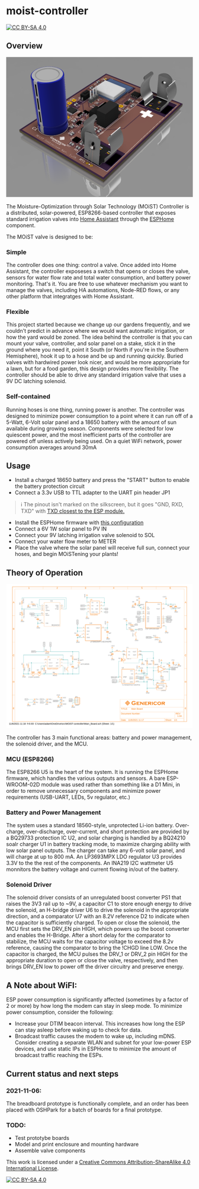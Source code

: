 # moist-controller
[![CC BY-SA 4.0][cc-by-sa-shield]][cc-by-sa]

## Overview

![Board Render](/images/Main_Board.png?raw=true)

The Moisture-Optimization through Solar Technology (MOiST) Controller is a distributed, solar-powered, ESP8266-based
controller that exposes standard irrigation valves into [Home Assistant](https://www.home-assistant.io/) through
the [ESPHome](https://esphome.io/) component.

The MOiST valve is designed to be:

### Simple

The controller does one thing: control a valve. Once added into Home Assistant, the controller exposeses a switch that
opens or closes the valve, sensors for water flow rate and total water consumption, and battery power monitoring. That's
it. You are free to use whatever mechanism you want to manage the valves, including HA automations, Node-RED flows, or
any other platform that integratges with Home Assistant.

### Flexible

This project started because we change up our gardens frequently, and we couldn't predict in advance where we would want
automatic irrigation, or how the yard would be zoned. The idea behind the controller is that you can mount your valve, 
controller, and solar panel on a stake, stick it in the ground where you need it, point it South (or North if you're in
the Southern Hemisphere), hook it up to a hose and be up and running quickly. Buried valves with hardwired power look
nicer, and would be more appropriate for a lawn, but for a food garden, this design provides more flexibility. The
controller should be able to drive any standard irrigation valve that uses a 9V DC latching solenoid.

### Self-contained

Running hoses is one thing, running power is another. The controller was designed to minimize power consumption to a
point where it can run off of a 5-Watt, 6-Volt solar panel and a 18650 battery with the amount of sun available during
growing season. Components were selected for low quiescent power, and the most inefficient parts of the controller are
powered off unless actively being used. On a quiet WiFi network, power consumption averages around 30mA

## Usage

- Install a charged 18650 battery and press the "START" button to enable the battery protection circuit
- Connect a 3.3v USB to TTL adapter to the UART pin header JP1
> :information_source: The pinout isn't marked on the silkscreen, but it goes "GND, RXD, TXD" with 
[TXD closest to the ESP module.](/images/UART.png)
- Install the ESPHome firmware with [this configuration](/moist-valve.yaml)
- Connect a 6V 1W solar panel to PV IN
- Connect your 9V latching irrigation valve solenoid to SOL
- Connect your water flow meter to METER
- Place the valve where the solar panel will receive full sun, connect your hoses, and begin MOiSTening your plants!

## Theory of Operation

![Schematic](/images/Main_Board.svg?raw=true)

The controller has 3 main functional areas: battery and power management, the solenoid driver, and the MCU.

### MCU (ESP8266)

The ESP8266 U5 is the heart of the system. It is running the ESPHome firmware, which handles the various outputs and sensors.
A bare ESP-WROOM-02D module was used rather than something like a D1 Mini, in order to remove unnecessary components and
minimize power requirements (USB-UART, LEDs, 5v regulator, etc.)

### Battery and Power Management

The system uses a standard 18560-style, unprotected Li-ion battery. Over-charge, over-discharge, over-current, and short
protection are provided by a BQ29733 protection IC U2, and solar charging is handled by a BQ24210 soalr charger U1 in battery
tracking mode, to maximize charging ability with low solar panel outputs. The charger can take any 6-volt solar panel, and
will charge at up to 800 mA. An LP3693MPX LDO regulator U3 provides 3.3V to the the rest of the components. An INA219 I2C
wattmeter U5 monnitors the battery voltage and current flowing in/out of the battery.

### Solenoid Driver

The solenoid driver consists of an unregulated boost converter PS1 that raises the 3V3 rail up to ~9V, a capacitor C1 to store
enough energy to drive the solenoid, an H-bridge driver U6 to drive the solenoid in the appropriate direction, and a comparator 
U7 with an 8.2V reference D2 to indicate when the capacitor is sufficiently charged. To open or close the solenoid, the MCU first
sets the DRV_EN pin HIGH, which powers up the boost converter and enables the H-Bridge. After a short delay for the comparator
to stabilize, the MCU waits for the capacitor voltage to exceed the 8.2v reference, causing the comparator to bring the
!CHGD line LOW. Once the capacitor is charged, the MCU pulses the DRV_1 or DRV_2 pin HIGH for the appropriate duration to open or
close the valve, respectively, and then brings DRV_EN low to power off the driver circuitry and preserve energy.

## A Note about WiFI:

ESP power consumption is significantly affected (sometimes by a factor of 2 or more) by how long the modem can stay in sleep mode.
To minimize power consumption, consider the following:

- Increase your DTIM beacon interval. This increases how long the ESP can stay asleep before waking up to check for data.
- Broadcast traffic causes the modem to wake up, including mDNS. Consider creating a separate WLAN and subnet for your low-power ESP devices, and use static IPs in ESPHome to minimize the amount of broadcast traffic reaching the ESPs.

## Current status and next steps

### 2021-11-06:
The breadboard prototype is functionally complete, and an order has been placed with OSHPark for a batch of boards for a
final prototype. 

### TODO:
- Test prototybe boards
- Model and print enclosure and mounting hardware
- Assemble valve components


This work is licensed under a
[Creative Commons Attribution-ShareAlike 4.0 International License][cc-by-sa].

[![CC BY-SA 4.0][cc-by-sa-image]][cc-by-sa]

[cc-by-sa]: http://creativecommons.org/licenses/by-sa/4.0/
[cc-by-sa-image]: https://licensebuttons.net/l/by-sa/4.0/88x31.png
[cc-by-sa-shield]: https://img.shields.io/badge/License-CC%20BY--SA%204.0-lightgrey.svg
